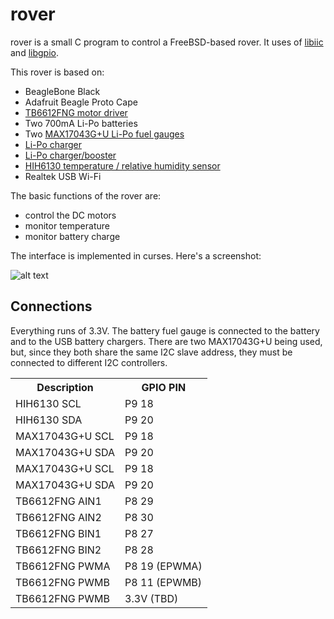 # rover

rover is a small C program to control a FreeBSD-based rover.  It uses of [libiic](https://bitbucket.org/rpaulo/libiic) and [libgpio](https://bitbucket.org/rpaulo/libgpio).

This rover is based on:

* BeagleBone Black
* Adafruit Beagle Proto Cape
* [TB6612FNG motor driver](https://www.sparkfun.com/products/9457)
* Two 700mA Li-Po batteries
* Two [MAX17043G+U Li-Po fuel gauges](https://www.sparkfun.com/products/10617)
* [Li-Po charger](https://www.sparkfun.com/products/10401)
* [Li-Po charger/booster](https://www.sparkfun.com/products/11231)
* [HIH6130 temperature / relative humidity sensor](https://www.sparkfun.com/products/11295)
* Realtek USB Wi-Fi 

The basic functions of the rover are:

* control the DC motors
* monitor temperature
* monitor battery charge

The interface is implemented in curses.  Here's a screenshot:

![alt text](http://people.freebsd.org/~rpaulo/rover_ui.png)

Connections
-----------

Everything runs of 3.3V.  The battery fuel gauge is connected to the battery and to the USB battery chargers.  There are two MAX17043G+U being used, but, since they both share the same I2C slave address, they must be connected to different I2C controllers.

<table>
	<tr><th>Description</th><th>GPIO PIN</th></tr>
	<tr><td>HIH6130 SCL</td><td>P9 18</td></tr>
	<tr><td>HIH6130 SDA</td><td>P9 20</td></tr>
	<tr><td>MAX17043G+U SCL</td><td>P9 18</td></tr>
	<tr><td>MAX17043G+U SDA</td><td>P9 20</td></tr>
	<tr><td>MAX17043G+U SCL</td><td>P9 18</td></tr>
	<tr><td>MAX17043G+U SDA</td><td>P9 20</td></tr>
	<tr><td>TB6612FNG AIN1</td><td>P8 29</td></tr>
	<tr><td>TB6612FNG AIN2</td><td>P8 30</td></tr>
	<tr><td>TB6612FNG BIN1</td><td>P8 27</td></tr>
	<tr><td>TB6612FNG BIN2</td><td>P8 28</td></tr>
	<tr><td>TB6612FNG PWMA</td><td>P8 19 (EPWMA)</td></tr>
	<tr><td>TB6612FNG PWMB</td><td>P8 11 (EPWMB)</td></tr>
	<tr><td>TB6612FNG PWMB</td><td>3.3V (TBD)</td></tr>
</table>